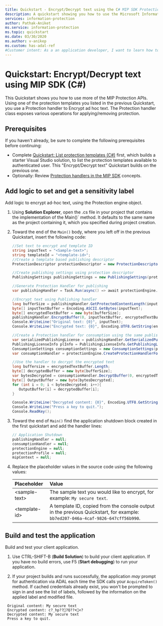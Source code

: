 ```yaml
---
title: Quickstart - Encrypt/Decrypt text using the C# MIP SDK Protection API
description: A quickstart showing you how to use the Microsoft Information Protection SDK .NET Wrapper to encrypt and decrypt ad hoc text using a protection template (C#)
services: information-protection
author: Pathak-Aniket
ms.service: information-protection
ms.topic: quickstart
ms.date: 03/30/2020
ms.author: v-anikep
ms.custom: has-adal-ref
#Customer intent: As a an application developer, I want to learn how to encrypt text with the MIP SDK, so that I can use the SDK APIs to apply protection to my own data.
---
```


# Quickstart: Encrypt/Decrypt text using MIP SDK (C#)

This Quickstart shows you how to use more of the MIP Protection APIs. Using one of the protection templates you listed in the previous Quickstart, you use a Protection handler to Encrypt ad hoc text. The Protection handler class exposes various operations for applying/removing protection.

## Prerequisites

If you haven't already, be sure to complete the following prerequisites before continuing:

- Complete [Quickstart: List protection templates (C#)](quick-protection-list-templates-csharp.md) first, which builds a starter Visual Studio solution, to list the protection templates available to authenticated user. This "Encrypt/Decrypt text" Quickstart builds on the previous one.
- Optionally: Review [Protection handlers in the MIP SDK](concept-handler-protection-cpp.md) concepts.

## Add logic to set and get a sensitivity label

Add logic to encrypt ad-hoc text, using the Protection engine object.

1. Using **Solution Explorer**, open the .cs file in your project that contains the implementation of the Main()` method. It defaults to the same name as the project containing it, which you specified during project creation.

2. Toward the end of the `Main()` body, where you left off in the previous Quickstart, insert the following code:

   ```csharp
   //Set text to encrypt and template ID
   string inputText = "<Sample-text>";
   string templateId = "<template-id>";
   //Create a template based publishing descriptor
   ProtectionDescriptor protectionDescriptor = new ProtectionDescriptor(templateId);

   //Create publishing settings using protection descriptor
   PublishingSettings publishingSettings = new PublishingSettings(protectionDescriptor);

   //Generate Protection Handler for publishing
   var publishingHandler = Task.Run(async() => await protectionEngine.CreateProtectionHandlerForPublishingAsync(publishingSettings)).Result;

   //Encrypt text using Publishing handler
   long bufferSize = publishingHandler.GetProtectedContentLength(inputText.Length, true);
   byte[] inputTextBuffer = Encoding.ASCII.GetBytes(inputText);
   byte[] encryptedTextBuffer = new byte[bufferSize];
   publishingHandler.EncryptBuffer(0, inputTextBuffer, encryptedTextBuffer, true);
   Console.WriteLine("Original text: {0}", inputText);
   Console.WriteLine("Encrypted text: {0}", Encoding.UTF8.GetString(encryptedTextBuffer));

   //Create a Protection handler for consumption using the same publishing licence
   var serializedPublishingLicense = publishingHandler.GetSerializedPublishingLicense();
   PublishingLicenseInfo plInfo = PublishingLicenseInfo.GetPublishingLicenseInfo(serializedPublishingLicense);
   ConsumptionSettings consumptionSettings = new ConsumptionSettings(plInfo);
   var consumptionHandler = protectionEngine.CreateProtectionHandlerForConsumption(consumptionSettings);

   //Use the handler to decrypt the encrypted text
   long buffersize = encryptedTextBuffer.Length;
   byte[] decryptedBuffer = new byte[bufferSize];
   var bytesDecrypted = consumptionHandler.DecryptBuffer(0, encryptedTextBuffer, decryptedBuffer, true);
   byte[] OutputBuffer = new byte[bytesDecrypted];
   for (int i = 0; i < bytesDecrypted; i++){
      OutputBuffer[i] = decryptedBuffer[i];
   }

   Console.WriteLine("Decrypted content: {0}", Encoding.UTF8.GetString(OutputBuffer));
   Console.WriteLine("Press a key to quit.");
   Console.ReadKey();

   ```

3. Toward the end of `Main()` find the application shutdown block created in the first quickstart and add the handler lines:

   ```csharp
   // Application Shutdown
   publishingHandler = null;
   consumptionHandler = null;
   protectionEngine = null;
   protectionProfile = null;
   mipContext = null;
   ```

4. Replace the placeholder values in the source code using the following values:

   | Placeholder | Value |
   |:----------- |:----- |
   | \<sample-text\> | The sample text you would like to encrypt, for example: `My secure text`. |
   | \<template-id\> | A template ID, copied from the console output in the previous Quickstart, for example: `bb7ed207-046a-4caf-9826-647cff56b990`. |

## Build and test the application

Build and test your client application.

1. Use CTRL-SHIFT-B (**Build Solution**) to build your client application. If you have no build errors, use F5 (**Start debugging**) to run your application.

2. If your project builds and runs successfully, the application *may* prompt for authentication via ADAL each time the SDK calls your `AcquireToken()` method. If cached credentials already exist, you won't be prompted to sign in and see the list of labels, followed by the information on the applied label and modified file.

  ```console
   Original content: My secure text
   Encrypted content: c?_hp???Q??+<?
   Decrypted content: My secure text
   Press a key to quit.
   ```
